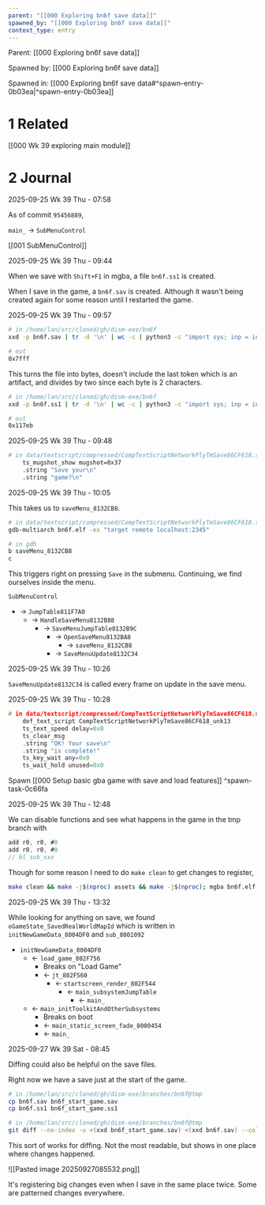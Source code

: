 ```yaml
---
parent: "[[000 Exploring bn6f save data]]"
spawned_by: "[[000 Exploring bn6f save data]]"
context_type: entry
---
```


Parent: [[000 Exploring bn6f save data]]

Spawned by: [[000 Exploring bn6f save data]] 

Spawned in: [[000 Exploring bn6f save data#^spawn-entry-0b03ea|^spawn-entry-0b03ea]]

# 1 Related

[[000 Wk 39 exploring main module]]

# 2 Journal

2025-09-25 Wk 39 Thu - 07:58

As of commit `95456889`, 

`main_` $\to$  `SubMenuControl` 

[[001 SubMenuControl]]

2025-09-25 Wk 39 Thu - 09:44

When we save with `Shift+F1` in mgba, a file `bn6f.ss1` is created.

When I save in the game, a `bn6f.sav` is created. Although it wasn't being created again for some reason until I restarted the game.

2025-09-25 Wk 39 Thu - 09:57

```sh
# in /home/lan/src/cloned/gh/dism-exe/bn6f
xxd -p bn6f.sav | tr -d '\n' | wc -c | python3 -c "import sys; inp = int(sys.stdin.read()); print(hex((inp - 1) // 2))"

# out
0x7fff
```

This turns the file into bytes, doesn't include the last token which is an artifact, and divides by two since each byte is 2 characters.

```sh
# in /home/lan/src/cloned/gh/dism-exe/bn6f
xxd -p bn6f.ss1 | tr -d '\n' | wc -c | python3 -c "import sys; inp = int(sys.stdin.read()); print(hex((inp - 1) // 2))"

# out
0x117eb
```

2025-09-25 Wk 39 Thu - 09:48

```sh
# in data/textscript/compressed/CompTextScriptNetworkPlyTmSave86CF618.s
	ts_mugshot_show mugshot=0x37
	.string "Save your\n"
	.string "game?\n"
```

2025-09-25 Wk 39 Thu - 10:05

This takes us to `saveMenu_8132CB8`. 

```sh
# in data/textscript/compressed/CompTextScriptNetworkPlyTmSave86CF618.s
gdb-multiarch bn6f.elf -ex "target remote localhost:2345"

# in gdb
b saveMenu_8132CB8
c
```

This triggers right on pressing `Save` in the submenu. Continuing, we find ourselves inside the menu.

`SubMenuControl` 
- $\to$  `JumpTable811F7A0`  
	- $\to$ `HandleSaveMenu8132B88` 
		- $\to$ `SaveMenuJumpTable8132B9C`
			- $\to$ `OpenSaveMenu8132BA8`
				- $\to$ `saveMenu_8132CB8`
			- $\to$ `SaveMenuUpdate8132C34`

2025-09-25 Wk 39 Thu - 10:26

`SaveMenuUpdate8132C34` is called every frame on update in the save menu.

2025-09-25 Wk 39 Thu - 10:28

```C
# in data/textscript/compressed/CompTextScriptNetworkPlyTmSave86CF618.s 
	def_text_script CompTextScriptNetworkPlyTmSave86CF618_unk13
	ts_text_speed delay=0x0
	ts_clear_msg
	.string "OK! Your save\n"
	.string "is complete!"
	ts_key_wait any=0x0
	ts_wait_hold unused=0x0
```


Spawn [[000 Setup basic gba game with save and load features]] ^spawn-task-0c66fa

2025-09-25 Wk 39 Thu - 12:48

We can disable functions and see what happens in the game in the tmp branch with

```C
add r0, r0, #0
add r0, r0, #0
// bl sub_xxx
```

Though for some reason I need to do `make clean` to get changes to register,

```sh
make clean && make -j$(nproc) assets && make -j$(nproc); mgba bn6f.elf
```

2025-09-25 Wk 39 Thu - 13:32

While looking for anything on save, we found `oGameState_SavedRealWorldMapId` which is written in `initNewGameData_8004DF0` and `sub_8001092`

- `initNewGameData_8004DF0`
	- $\leftarrow$ `load_game_802F756`
		- Breaks on "Load Game"
		- $\leftarrow$ `jt_802F560`
			-  $\leftarrow$ `startscreen_render_802F544`
				- $\leftarrow$ `main_subsystemJumpTable`
					- $\leftarrow$ `main_`
	- $\leftarrow$ `main_initToolkitAndOtherSubsystems`
		- Breaks on boot
		- $\leftarrow$ `main_static_screen_fade_8000454`
		- $\leftarrow$ `main_`

2025-09-27 Wk 39 Sat - 08:45

Diffing could also be helpful on the save files.

Right now we have a save just at the start of the game.

```sh
# in /home/lan/src/cloned/gh/dism-exe/branches/bn6f@tmp
cp bn6f.sav bn6f_start_game.sav
cp bn6f.ss1 bn6f_start_game.ss1
```

```sh
# in /home/lan/src/cloned/gh/dism-exe/branches/bn6f@tmp
git diff --no-index -u <(xxd bn6f_start_game.sav) <(xxd bn6f.sav) --color-words=. | less
```

This sort of works for diffing. Not the most readable, but shows in one place where changes happened.

![[Pasted image 20250927085532.png]]

It's registering big changes even when I save in the same place twice. Some are patterned changes everywhere.
